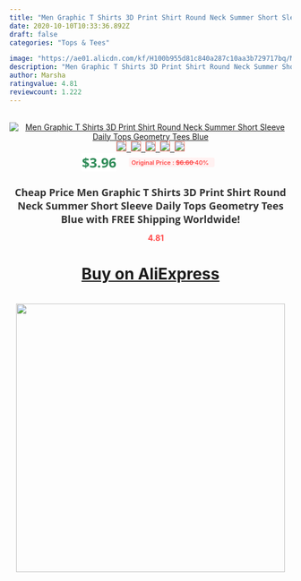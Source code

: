 ```yaml
---
title: "Men Graphic T Shirts 3D Print Shirt Round Neck Summer Short Sleeve Daily Tops Geometry Tees Blue"
date: 2020-10-10T10:33:36.892Z
draft: false
categories: "Tops & Tees"

image: "https://ae01.alicdn.com/kf/H100b955d81c840a287c10aa3b729717bq/Men-Graphic-T-Shirts-3D-Print-Shirt-Round-Neck-Summer-Short-Sleeve-Daily-Tops-Geometry-Tees.jpg"
description: "Men Graphic T Shirts 3D Print Shirt Round Neck Summer Short Sleeve Daily Tops Geometry Tees Blue"
author: Marsha
ratingvalue: 4.81
reviewcount: 1.222
---
```

<br>
<div style="text-align: center;">
<a href="https://s.click.aliexpress.com/e/_9IOCT7" target="_blank" rel="nofollow noopener noreferrer"><img alt="Men Graphic T Shirts 3D Print Shirt Round Neck Summer Short Sleeve Daily Tops Geometry Tees Blue" class="magnifier-image" src="https://ae01.alicdn.com/kf/H100b955d81c840a287c10aa3b729717bq/Men-Graphic-T-Shirts-3D-Print-Shirt-Round-Neck-Summer-Short-Sleeve-Daily-Tops-Geometry-Tees.jpg_640x640.jpg">
<br>
<img style="border:1px solid salmon" src="https://ae01.alicdn.com/kf/H100b955d81c840a287c10aa3b729717bq/Men-Graphic-T-Shirts-3D-Print-Shirt-Round-Neck-Summer-Short-Sleeve-Daily-Tops-Geometry-Tees.jpg_120x120.jpg">&nbsp;&nbsp;<img style="border:1px solid salmon" src="https://ae01.alicdn.com/kf/Hbe3e95c660ff4034a59b0d5cfc5d3655U/Men-Graphic-T-Shirts-3D-Print-Shirt-Round-Neck-Summer-Short-Sleeve-Daily-Tops-Geometry-Tees.jpg_120x120.jpg">&nbsp;&nbsp;<img style="border:1px solid salmon" src="_120x120.jpg">&nbsp;&nbsp;<img style="border:1px solid salmon" src="_120x120.jpg">&nbsp;&nbsp;<img style="border:1px solid salmon" src="_120x120.jpg"></a></div><br0>
<div style="text-align: center;"><span style="background-color: white; border: 0px; box-sizing: border-box; color: seagreen; display: inline-block; font-family: &quot;open sans&quot; , &quot;arial&quot; , &quot;helvetica&quot; , sans-serif , &quot;heiti&quot;; font-size: 24px; font-stretch: inherit; font-weight: 700; line-height: inherit; margin: 0px 10px 0px 0px; padding: 0px; vertical-align: middle;">$3.96 </span>
<span style="background: rgb(255 , 241 , 241); border-radius: 3px; border: 0px; box-sizing: border-box; color: #ff4747; display: inline-block; font-family: inherit; font-size: 12px; font-stretch: inherit; font-style: inherit; font-variant: inherit; font-weight: 600; line-height: inherit; margin: 0px; padding: 2px 5px; transform: scale(0.9); vertical-align: middle;">Original Price : <b style="text-decoration: line-through;">$6.60 </b> 40%&nbsp;&nbsp;</span></div>
<h1 style="color: #333333; display: inline-block; font-family: &quot;open sans&quot; , &quot;arial&quot; , &quot;helvetica&quot; , sans-serif , &quot;heiti&quot;; font-size: 18px; font-stretch: inherit; font-weight: 700; text-align: center;">Cheap Price Men Graphic T Shirts 3D Print Shirt Round Neck Summer Short Sleeve Daily Tops Geometry Tees Blue with FREE Shipping Worldwide!</h1>
<div style="color: #ff4747; text-align: center;">
<img src="https://4.bp.blogspot.com/-M0ZcTcb-5uY/XleCXlxnR4I/AAAAAAAAAEc/OrjgMkXV1oMQFaCRZj5HQwOCBcu3w1FegCPcBGAYYCw/s1600/star.png" style="height: 15px;">&nbsp;<b>4.81</b></div>
<div class="button_cont" align="center"><a class="buynow_a" href="https://s.click.aliexpress.com/e/_9IOCT7" target="_blank" rel="nofollow noopener noreferrer"><H1>Buy on AliExpress</H1></a></div><br>
<div class="separator" style="clear: both; text-align: center;">
<img src="https://lh3.googleusercontent.com/-pTy5HemUv9M/XlePHvY0dAI/AAAAAAAAAE4/0nX5iRUoIWY8eMW9Dpxeirr157OZliDIgCLcBGAsYHQ/s1600/badge.gif" width="480">
</div>
